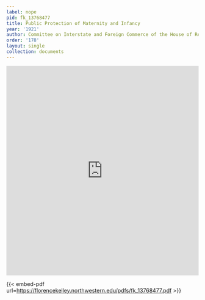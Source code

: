 ```yaml
---
label: nope
pid: fk_13768477
title: Public Protection of Maternity and Infancy
year: '1921'
author: Committee on Interstate and Foreign Commerce of the House of Representatives
order: '178'
layout: single
collection: documents
---
```

<iframe src="https://northwestern.app.box.com/embed/s/7gypmx2o6w65oigvq9gx8fscjujzay6o?sortColumn=date&view=list" width="100%" height="550" frameborder="0" allowfullscreen webkitallowfullscreen msallowfullscreen></iframe>


{{< embed-pdf url=https://florencekelley.northwestern.edu/pdfs/fk_13768477.pdf >}}